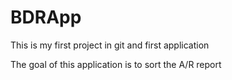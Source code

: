 # BDRApp
This is my first project in git and first application

The goal of this application is to sort the A/R report 